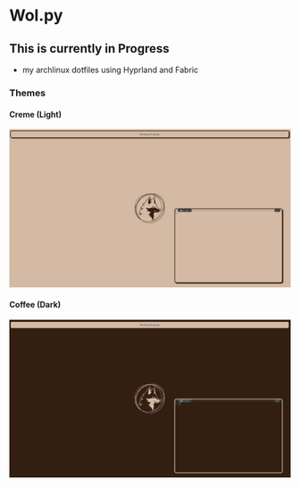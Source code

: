 # Wol.py
## This is currently in Progress
- my archlinux dotfiles using Hyprland and Fabric

### Themes

#### Creme (Light)
![image](creme.png)

#### Coffee (Dark)
![image](coffee.png)
